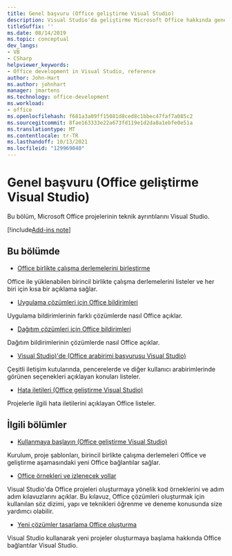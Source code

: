 ```yaml
---
title: Genel başvuru (Office geliştirme Visual Studio)
description: Visual Studio'da geliştirme Microsoft Office hakkında genel başvuru Visual Studio.
titleSuffix: ''
ms.date: 08/14/2019
ms.topic: conceptual
dev_langs:
- VB
- CSharp
helpviewer_keywords:
- Office development in Visual Studio, reference
author: John-Hart
ms.author: johnhart
manager: jmartens
ms.technology: office-development
ms.workload:
- office
ms.openlocfilehash: f681a3a09ff15081d8ced8c1bbec47faf7a085c2
ms.sourcegitcommit: 8fae163333e22a673fd119e1d2da8a1ebfe0e51a
ms.translationtype: MT
ms.contentlocale: tr-TR
ms.lasthandoff: 10/13/2021
ms.locfileid: "129969040"
---
```

# <a name="general-reference-office-development-in-visual-studio"></a>Genel başvuru (Office geliştirme Visual Studio)
  Bu bölüm, Microsoft Office projelerinin teknik ayrıntılarını Visual Studio.

[!include[Add-ins note](includes/addinsnote.md)]

## <a name="in-this-section"></a>Bu bölümde
- [Office birlikte çalışma derlemelerini birleştirme](../vsto/office-primary-interop-assemblies.md)

 Office ile yüklenabilen birincil birlikte çalışma derlemelerini listeler ve her biri için kısa bir açıklama sağlar.

- [Uygulama çözümleri için Office bildirimleri](../vsto/application-manifests-for-office-solutions.md)

 Uygulama bildirimlerinin farklı çözümlerde nasıl Office açıklar.

- [Dağıtım çözümleri için Office bildirimleri](../vsto/deployment-manifests-for-office-solutions.md)

 Dağıtım bildirimlerinin çözümlerde nasıl Office açıklar.

- [Visual Studio&#41;'de &#40;Office arabirimi başvurusu Visual Studio&#41;](../vsto/user-interface-reference-office-development-in-visual-studio.md)

 Çeşitli iletişim kutularında, pencerelerde ve diğer kullanıcı arabirimlerinde görünen seçenekleri açıklayan konuları listeler.

- [Hata iletileri &#40;Office geliştirme Visual Studio&#41;](../vsto/error-messages-office-development-in-visual-studio.md)

 Projelerle ilgili hata iletilerini açıklayan Office listeler.

## <a name="related-sections"></a>İlgili bölümler
- [Kullanmaya başlayın &#40;Office geliştirme Visual Studio&#41;](../vsto/getting-started-office-development-in-visual-studio.md)

 Kurulum, proje şablonları, birincil birlikte çalışma derlemeleri Office ve geliştirme aşamasındaki yeni Office bağlantılar sağlar.

- [Office örnekleri ve izlenecek yollar](../vsto/office-development-samples-and-walkthroughs.md)

 Visual Studio'da Office projeleri oluşturmaya yönelik kod örneklerini ve adım adım kılavuzlarını açıklar. Bu kılavuz, Office çözümleri oluşturmak için kullanılan söz dizimi, yapı ve teknikleri öğrenme ve deneme konusunda size yardımcı olabilir.

- [Yeni çözümler tasarlama Office oluşturma](../vsto/designing-and-creating-office-solutions.md)

 Visual Studio kullanarak yeni projeler oluşturmaya başlama hakkında Office bağlantılar Visual Studio.
